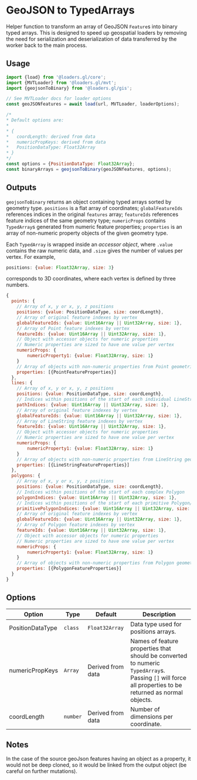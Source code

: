 # GeoJSON to TypedArrays

Helper function to transform an array of GeoJSON `Feature`s into binary typed
arrays. This is designed to speed up geospatial loaders by removing the need for
serialization and deserialization of data transferred by the worker back to the
main process.

## Usage

```js
import {load} from '@loaders.gl/core';
import {MVTLoader} from '@loaders.gl/mvt';
import {geojsonToBinary} from '@loaders.gl/gis';

// See MVTLoader docs for loader options
const geoJSONfeatures = await load(url, MVTLoader, loaderOptions);

/*
* Default options are:
*
* {
*   coordLength: derived from data
*   numericPropKeys: derived from data
*   PositionDataType: Float32Array
* }
*/
const options = {PositionDataType: Float32Array};
const binaryArrays = geojsonToBinary(geoJSONfeatures, options);
```

## Outputs

`geojsonToBinary` returns an object containing typed arrays sorted by geometry
type. `positions` is a flat array of coordinates; `globalFeatureIds` references
indices in the original `features` array; `featureIds` references feature
indices of the same geometry type; `numericProps` contains `TypedArray`s
generated from numeric feature properties; `properties` is an array of
non-numeric property objects of the given geometry type.

Each `TypedArray` is wrapped inside an _accessor object_, where `.value` contains the raw numeric data, and `.size` gives the number of values per vertex. For example,

```js
positions: {value: Float32Array, size: 3}
```

corresponds to 3D coordinates, where each vertex is defined by three numbers.

```js
{
  points: {
    // Array of x, y or x, y, z positions
    positions: {value: PositionDataType, size: coordLength},
    // Array of original feature indexes by vertex
    globalFeatureIds: {value: Uint16Array || Uint32Array, size: 1},
    // Array of Point feature indexes by vertex
    featureIds: {value: Uint16Array || Uint32Array, size: 1},
    // Object with accessor objects for numeric properties
    // Numeric properties are sized to have one value per vertex
    numericProps: {
        numericProperty1: {value: Float32Array, size: 1}
    }
    // Array of objects with non-numeric properties from Point geometries
    properties: [{PointFeatureProperties}]
  },
  lines: {
    // Array of x, y or x, y, z positions
    positions: {value: PositionDataType, size: coordLength},
    // Indices within positions of the start of each individual LineString
    pathIndices: {value: Uint16Array || Uint32Array, size: 1},
    // Array of original feature indexes by vertex
    globalFeatureIds: {value: Uint16Array || Uint32Array, size: 1},
    // Array of LineString feature indexes by vertex
    featureIds: {value: Uint16Array || Uint32Array, size: 1},
    // Object with accessor objects for numeric properties
    // Numeric properties are sized to have one value per vertex
    numericProps: {
        numericProperty1: {value: Float32Array, size: 1}
    }
    // Array of objects with non-numeric properties from LineString geometries
    properties: [{LineStringFeatureProperties}]
  },
  polygons: {
    // Array of x, y or x, y, z positions
    positions: {value: PositionDataType, size: coordLength},
    // Indices within positions of the start of each complex Polygon
    polygonIndices: {value: Uint16Array || Uint32Array, size: 1},
    // Indices within positions of the start of each primitive Polygon/ring
    primitivePolygonIndices: {value: Uint16Array || Uint32Array, size: 1},
    // Array of original feature indexes by vertex
    globalFeatureIds: {value: Uint16Array || Uint32Array, size: 1},
    // Array of Polygon feature indexes by vertex
    featureIds: {value: Uint16Array || Uint32Array, size: 1},
    // Object with accessor objects for numeric properties
    // Numeric properties are sized to have one value per vertex
    numericProps: {
        numericProperty1: {value: Float32Array, size: 1}
    }
    // Array of objects with non-numeric properties from Polygon geometries
    properties: [{PolygonFeatureProperties}]
  }
}
```

## Options

| Option           | Type     | Default           | Description                                                                                                                                             |
| ---------------- | -------- | ----------------- | ------------------------------------------------------------------------------------------------------------------------------------------------------- |
| PositionDataType | `class`  | `Float32Array`    | Data type used for positions arrays.                                                                                                                    |
| numericPropKeys  | `Array`  | Derived from data | Names of feature properties that should be converted to numeric `TypedArray`s. Passing `[]` will force all properties to be returned as normal objects. |
| coordLength      | `number` | Derived from data | Number of dimensions per coordinate.                                                                                                                    |

## Notes

In the case of the source geoJson features having an object as a property, it would not be deep cloned, so it would be linked from the output object (be careful on further mutations).
